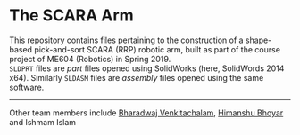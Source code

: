 # The SCARA Arm

This repository contains files pertaining to the construction of a shape-based pick-and-sort SCARA (RRP) robotic arm, built as part of the course project of ME604 (Robotics) in Spring 2019.  
`SLDPRT` files are *part* files opened using SolidWorks (here, SolidWords 2014 x64). Similarly `SLDASM` files are *assembly* files opened using the same software.
***
Other team members include [Bharadwaj Venkitachalam](https://github.com/bharadwaj625), [Himanshu Bhoyar](https://github.com/hbhoyar) and Ishmam Islam
